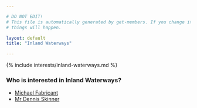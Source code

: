```yaml
---

# DO NOT EDIT!
# This file is automatically generated by get-members. If you change it, bad
# things will happen.

layout: default
title: "Inland Waterways"

---
```


{% include interests/inland-waterways.md %}

### Who is interested in Inland Waterways?


* [Michael Fabricant](/members/michael-fabricant.html)
* [Mr Dennis Skinner](/members/mr-dennis-skinner.html)
